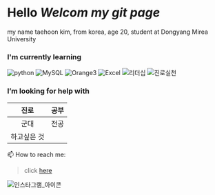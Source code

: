 # Hello *Welcom my git page*
my name taehoon kim, from korea, age 20, student at Dongyang Mirea University
### I'm currently learning
![python](https://img.shields.io/badge/P-python-red)
![MySQL](https://img.shields.io/badge/M-MySQL-blue)
![Orange3](https://img.shields.io/badge/O-Orange3-orange)
![Excel](https://img.shields.io/badge/E-Excel-green)
![리더십](https://img.shields.io/badge/L-리더십-yellow)
![진로실천](https://img.shields.io/badge/C-진로실천-purple)

### I’m looking for help with 
|진로|공부|
|:--:|:--:|
|군대|전공|
|하고싶은 것||

📫 How to reach me: 
> click [here](https://www.instagram.com/)


![인스타그램_아이콘](https://github.com/qoxmaos/qoxmaos/assets/144201239/24c8c34d-d890-46df-8634-023ad6f3d5eb)

